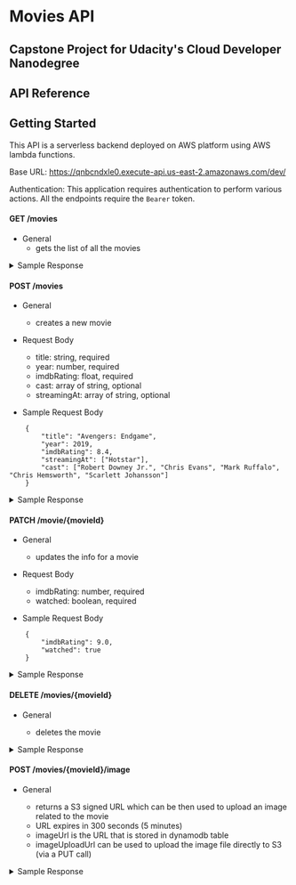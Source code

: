 # Movies API

## Capstone Project for Udacity's Cloud Developer Nanodegree

## API Reference

## Getting Started

This API is a serverless backend deployed on AWS platform using AWS lambda functions.

Base URL: https://qnbcndxle0.execute-api.us-east-2.amazonaws.com/dev/

Authentication: This application requires authentication to perform various actions. All the endpoints require the `Bearer` token.

#### GET /movies

- General
  - gets the list of all the movies

<details>
<summary>Sample Response</summary>

```
{
    "movies": [
        {
            "watched": false,
            "userId": "auth0|5ed3c34bbeb6840c93986006",
            "year": 2019,
            "movieId": "e4ecc54a-0253-40f9-a1da-4aef8df85f1c",
            "imdbRating": 7.5,
            "cast": [
                "Keanu Reaves",
                "Halle Berry",
                "Laurence Fishburne",
                "Mark Dacascos"
            ],
            "title": "John Wick: Chapter 3 – Parabellum"
        },
        {
            "watched": false,
            "userId": "auth0|5ed3c34bbeb6840c93986006",
            "year": 2019,
            "movieId": "e0222ef1-106c-4dcc-8bcf-94b2cf30a186",
            "streamingAt": [
                "Amazon Prime"
            ],
            "imdbRating": 8.5,
            "cast": [
                "Joaquin Phoenix",
                "Robert De Niro",
                "Zazie Beetz",
                "Frances Conroy"
            ],
            "title": "Joker"
        },
        {
            "watched": false,
            "userId": "auth0|5ed3c34bbeb6840c93986006",
            "year": 2018,
            "movieId": "977b7031-f664-4ec3-b008-0cbfc9db3745",
            "streamingAt": [
                "Amazon Prime"
            ],
            "imdbRating": 6.8,
            "cast": [
                "Hailee Steinfeld",
                "John Cena",
                "Jorge Lendeborg Jr.",
                "John Ortiz"
            ],
            "title": "Bumblebee"
        },
        {
            "watched": false,
            "userId": "auth0|5ed3c34bbeb6840c93986006",
            "year": 2019,
            "movieId": "64599558-1484-4f11-aa5f-f46bcd9d7ac2",
            "imdbRating": 6.8,
            "cast": [
                "Charlize Theron",
                "Nicole Kidman",
                "Margot Robbie"
            ],
            "title": "Bombshell"
        }
    ]
}
```

</details>

#### POST /movies

- General

  - creates a new movie

- Request Body

  - title: string, required
  - year: number, required
  - imdbRating: float, required
  - cast: array of string, optional
  - streamingAt: array of string, optional

- Sample Request Body

```
    {
        "title": "Avengers: Endgame",
        "year": 2019,
        "imdbRating": 8.4,
        "streamingAt": ["Hotstar"],
        "cast": ["Robert Downey Jr.", "Chris Evans", "Mark Ruffalo", "Chris Hemsworth", "Scarlett Johansson"]
    }
```

<details>
<summary>Sample Response</summary>

```
{
    "movie": {
        "movieId": "04dc0725-68a7-486d-ac3c-6584f4682054",
        "userId": "auth0|5ed3c34bbeb6840c93986006",
        "title": "Avengers: Endgame",
        "year": 2019,
        "imdbRating": 8.4,
        "cast": [
            "Robert Downey Jr.",
            "Chris Evans",
            "Mark Ruffalo",
            "Chris Hemsworth",
            "Scarlett Johansson"
        ],
        "streamingAt": [
            "Hotstar"
        ],
        "watched": false
    }
}
```

</details>

#### PATCH /movie/{movieId}

- General

  - updates the info for a movie

- Request Body

  - imdbRating: number, required
  - watched: boolean, required

- Sample Request Body

```
    {
        "imdbRating": 9.0,
        "watched": true
    }
```

<details>
<summary>Sample Response</summary>

```
{
    "statusMessage": "Movie updated successfully"
}
```

</details>

#### DELETE /movies/{movieId}

- General

  - deletes the movie

<details>
<summary>Sample Response</summary>

```
{
    "statusMessage": "Movie removed successfully"
}
```

</details>

#### POST /movies/{movieId}/image

- General

  - returns a S3 signed URL which can be then used to upload an image related to the movie
  - URL expires in 300 seconds (5 minutes)
  - imageUrl is the URL that is stored in dynamodb table
  - imageUploadUrl can be used to upload the image file directly to S3 (via a PUT call)

<details>
<summary>Sample Response</summary>

```
{
    "imageUrl": "https://s3-ry-movies-poster-dev.s3.amazonaws.com/b50107a7-a9e1-4209-b254-dc7aa25c6ec1",
    "imageUploadUrl": "https://s3-ry-movies-poster-dev.s3.us-east-2.amazonaws.com/b50107a7-a9e1-4209-b254-dc7aa25c6ec1?X-Amz-Algorithm=AWS4-HMAC-SHA256&X-Amz-Credential=ASIAZ3JQG66VORUBLKUN%2F20200531%2Fus-east-2%2Fs3%2Faws4_request&X-Amz-Date=20200531T170332Z&X-Amz-Expires=300&X-Amz-Security-Token=IQoJb3JpZ2luX2VjEMn%2F%2F%2F%2F%2F%2F%2F%2F%2F%2FwEaCXVzLWVhc3QtMiJIMEYCIQCyPjh%2BQFf366g0eeAyLUNOvFde%2FaFqXeVZhXbZzgjVCgIhALt7ET2r1e3p0WOm1XFGXhP7HfQKeAk4Nck7HXUmNUGrKt8BCDIQARoMNjc3MDk1MzM5OTQ2Igyezx4MB98Wx9P9aMMqvAGT6nfEBqxVgKReYi1hhkd%2BEuYZ6Yb1A9vMgdPhUW2LIMJ9g2A2ccjeaMgvKNX7SfETc8a%2F%2BIlKXBMKVPNI3WTCP%2BXEABHtRK4Drone1z1g6ZH2SpM1R%2BtXV53al26j8RkTpLM9pnMLtZLCKHuG57y%2BeJPwRKrkNYAKVHHZL2eYAd%2BluZ%2FIcwHdkMyfgQSxNtvD153sbZvY%2FMd9N7l%2FDytMBvrlFnZf9eVjWTBMAtPMmNRc%2BNk%2Brb%2F5gWIz0jDSxs%2F2BTrfAafq2JNryvAW0ejJRG3dajHdPUokEJZf8tRJV%2F1thbeLPqqC1lXW4yhBMhgak1uGxwhYikqWeNBXzOZAuiFIfadJt9ljgxZyFOt%2BSZitiX2fq%2FTHRQkI0kTbFduyyZv1JNQSS34Fp9irMiVMGNl6XCMwedwWqVM%2B3WKOwje98aFf4dGZHSSBC%2FdpJAt9gOVp8FiGPPXzN03Kd9yhvOhR4RzNC0dfyw4c6ZbM2IJYBWEh8QVGeNb08JOBpXbhJOIIRDqaplhW6m0m6Ssw%2FNR9ljB0kpa3oditOrmdmfRI4v0%3D&X-Amz-Signature=a36f20a8f3b252d2904cf1d54a6ebd1fe0dd88ef749a47b83be6e357ae7b63b6&X-Amz-SignedHeaders=host"
}
```

</details>
